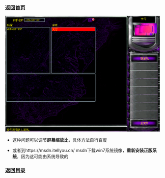 ### [返回首页](./Home)


![](./jiaocheng10.png)

- 这种问题可以调节**屏幕缩放比**，具体方法自行百度


- 或者到https://msdn.itellyou.cn/
msdn下载win7系统镜像，**重新安装正版系统**，因为这可能由系统导致的


### [返回目录](./常见问题指南)